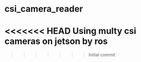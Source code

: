 # csi_camera_reader
<<<<<<< HEAD
Using multy csi cameras on jetson by ros
=======
>>>>>>> Initial commit
